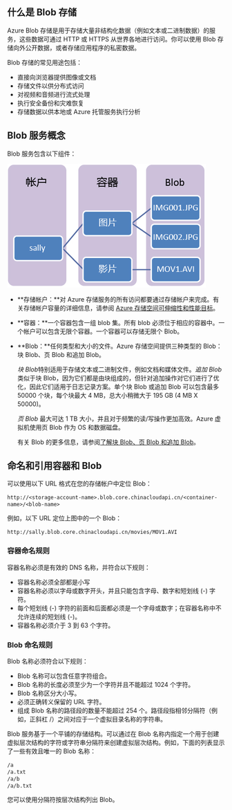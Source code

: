 ## 什么是 Blob 存储

Azure Blob 存储是用于存储大量非结构化数据（例如文本或二进制数据）的服务，这些数据可通过 HTTP 或 HTTPS 从世界各地进行访问。你可以使用 Blob 存储向外公开数据，或者存储应用程序的私密数据。

Blob 存储的常见用途包括：

-   直接向浏览器提供图像或文档
-   存储文件以供分布式访问
-   对视频和音频进行流式处理
-   执行安全备份和灾难恢复
-   存储数据以供本地或 Azure 托管服务执行分析

## Blob 服务概念

Blob 服务包含以下组件：

![Blob1][Blob1]

-   **存储帐户：**对 Azure 存储服务的所有访问都要通过存储帐户来完成。有关存储帐户容量的详细信息，请参阅 [Azure 存储空间可伸缩性和性能目标](/documentation/articles/storage-scalability-targets)。

-   **容器：**一个容器包含一组 blob 集。所有 blob 必须位于相应的容器中。一个帐户可以包含无限个容器。一个容器可以存储无限个 Blob。

-   **Blob：**任何类型和大小的文件。Azure 存储空间提供三种类型的 Blob：块 Blob、页 Blob 和追加 Blob。
    
	*块 Blob*特别适用于存储文本或二进制文件，例如文档和媒体文件。*追加 Blob* 类似于块 Blob，因为它们都是由块组成的，但针对追加操作对它们进行了优化，因此它们适用于日志记录方案。单个块 Blob 或追加 Blob 可以包含最多 50000 个块，每个块最大 4 MB，总大小稍微大于 195 GB (4 MB X 50000)。
    
	*页 Blob* 最大可达 1 TB 大小，并且对于频繁的读/写操作更加高效。Azure 虚拟机使用页 Blob 作为 OS 和数据磁盘。

	有关 Blob 的更多信息，请参阅[了解块 Blob、页 Blob 和追加 Blob](https://msdn.microsoft.com/zh-cn/library/azure/ee691964.aspx)。

## 命名和引用容器和 Blob

可以使用以下 URL 格式在您的存储帐户中定位 Blob：
   
    http://<storage-account-name>.blob.core.chinacloudapi.cn/<container-name>/<blob-name>  
      
例如，以下 URL 定位上图中的一个 Blob：

    http://sally.blob.core.chinacloudapi.cn/movies/MOV1.AVI

### 容器命名规则

容器名称必须是有效的 DNS 名称，并符合以下规则：

- 容器名称必须全部都是小写
- 容器名称必须以字母或数字开头，并且只能包含字母、数字和短划线 (-) 字符。
- 每个短划线 (-) 字符的前面和后面都必须是一个字母或数字；在容器名称中不允许连续的短划线 (-)。
- 容器名称必须介于 3 到 63 个字符。

### Blob 命名规则

Blob 名称必须符合以下规则：

- Blob 名称可以包含任意字符组合。
- Blob 名称的长度必须至少为一个字符并且不能超过 1024 个字符。
- Blob 名称区分大小写。
- 必须正确转义保留的 URL 字符。
- 组成 Blob 名称的路径段的数量不能超过 254 个。路径段指相邻分隔符（例如，正斜杠 /）之间对应于一个虚拟目录名称的字符串。

Blob 服务基于一个平铺的存储结构。可以通过在 Blob 名称内指定一个用于创建虚拟层次结构的字符或字符串分隔符来创建虚拟层次结构。例如，下面的列表显示了一些有效且唯一的 Blob 名称：

	/a
	/a.txt
	/a/b
	/a/b.txt

您可以使用分隔符按层次结构列出 Blob。


[Blob1]: ./media/storage-blob-concepts-include/blob1.jpg

<!---HONumber=70-->